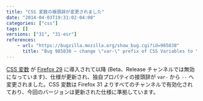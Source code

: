 ```yaml
---
title: "CSS 変数の接頭辞が変更されました"
date: "2014-04-03T19:31:02-04:00"
categories: ["css"]
tags: []
versions: ["31", "31-esr"]
references:
    - url: "https://bugzilla.mozilla.org/show_bug.cgi?id=985838"
      title: "Bug 985838 – change \"var-\" prefix of CSS Variables to \"--\""
---
```

[CSS 変数](https://developer.mozilla.org/docs/Web/CSS/Using_CSS_variables) が [Firefox 29](https://developer.mozilla.org/docs/Mozilla/Firefox/Releases/29) に導入されて以降 (Beta、Release チャンネルでは無効になっています)、仕様が更新され、独自プロパティの接頭辞が `var-` から `--` へ変更されました。CSS 変数は Firefox 31 よりすべてのチャンネルで有効化されており、今回のバージョンは更新された仕様に準拠しています。
